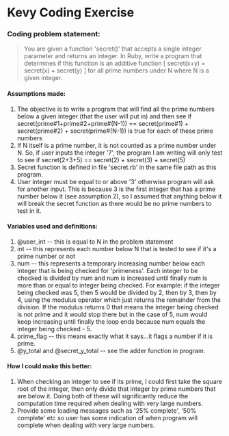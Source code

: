 Kevy Coding Exercise
====================

### Coding problem statement: 
> You are given a function 'secret()' that accepts a single integer parameter and returns an integer. In Ruby, write a program that determines if this function is an additive function [ secret(x+y) = secret(x) + secret(y) ] for all prime numbers under N where N is a given integer.

#### Assumptions made:
1. The objective is to write a program that will find all the prime numbers below a given integer (that the user will put in) and then see if secret(prime#1+prime#2+prime#(N-1)) == secret(prime#1) + secret(prime#2) + secret(prime#(N-1)) is true for each of these prime numbers
2. If N itself is a prime number, it is not counted as a prime number under N. So, if user inputs the integer '7', the program I am writing will only test to see if secret(2+3+5) == secret(2) + secret(3) + secret(5)
3. Secret function is defined in file 'secret.rb' in the same file path as this program.
4. User integer must be equal to or above '3' otherwise program will ask for another input. This is because 3 is the first integer that has a prime number below it (see assumption 2), so I assumed that anything below it will break the secret function as there would be no prime numbers to test in it.

#### Variables used and definitions:
1. @user_int -- this is equal to N in the problem statement
2. int -- this represents each number below N that is tested to see if it's a prime number or not
3. num -- this represents a temporary increasing number below each integer that is being checked for 'primeness'. Each integer to be checked is divided by num and num is increased until finally num is more than or equal to integer being checked. For example: if the integer being checked was 5, then 5 would be divided by 2, then by 3, then by 4, using the modulus operator which just returns the remainder from the division. If the modulus returns 0 that means the integer being checked is not prime and it would stop there but in the case of 5, num would keep increasing until finally the loop ends because num equals the integer being checked - 5.
4. prime_flag -- this means exactly what it says...it flags a number if it is prime.
5. @y_total and @secret_y_total -- see the adder function in program.

#### How I could make this better:
1. When checking an integer to see if its prime, I could first take the square root of the integer, then only divide that integer by prime numbers that are below it. Doing both of these will significantly reduce the computation time required when dealing with very large numbers.
2. Provide some loading messages such as '25% complete', '50% complete' etc so user has some indication of when program will complete when dealing with very large numbers.
